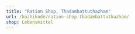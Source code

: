 ```yaml
---
title: "Ration Shop, Thadambattuthazham"
url: /kozhikode/ration-shop-thadambattuthazham/
shop: Lebensmittel
---
```

